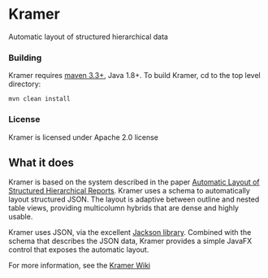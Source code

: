 # Kramer
Automatic layout of structured hierarchical data

### Building
Kramer requires [maven 3.3+](https://maven.apache.org), Java 1.8+.  To build Kramer, cd to the top level directory:

    mvn clean install

### License
Kramer is licensed under Apache 2.0 license

## What it does
Kramer is based on the system described in the paper [Automatic Layout of Structured Hierarchical Reports](http://people.csail.mit.edu/ebakke/research/reportlayout_infovis2013.pdf).  Kramer uses a schema to automatically layout structured JSON.  The layout is adaptive between outline and nested table views, providing multicolumn hybrids that are dense and highly usable.

Kramer uses JSON, via the excellent [Jackson library](https://github.com/FasterXML/jackson).  Combined with the schema that describes the JSON data, Kramer provides a simple JavaFX control that exposes the automatic layout.

For more information, see the [Kramer Wiki](https://github.com/ChiralBehaviors/Kramer/wiki)